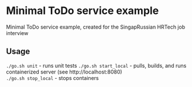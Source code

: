 # Minimal ToDo service example
Minimal ToDo service example, created for the SingapRussian HRTech job interview

## Usage

`./go.sh unit` - runs unit tests
`./go.sh start_local` - pulls, builds, and runs containerized server (see http://localhost:8080)    
`./go.sh stop_local` - stops containers